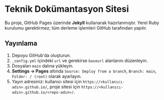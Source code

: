 # Teknik Dokümantasyon Sitesi

Bu proje, GitHub Pages üzerinde **Jekyll** kullanarak hazırlanmıştır.
Yerel Ruby kurulumu gerektirmez; tüm derleme işlemleri GitHub tarafından yapılır.

## Yayınlama
1. Depoyu GitHub'da oluşturun.
2. `_config.yml` içindeki `url` ve gerekirse `baseurl` alanlarını düzenleyin.
3. Dosyaları `main` dalına yükleyin.
4. **Settings → Pages** altında `Source: Deploy from a branch`, `Branch: main`, `Folder: / (root)` olarak ayarlayın.
5. Yayın adresiniz: kullanıcı sitesi için `https://<kullanıcı-adın>.github.io/`, proje sitesi için `https://<kullanıcı-adın>.github.io/<repo-adın>/`.

